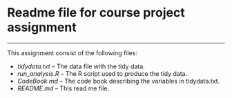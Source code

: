 Readme file for course project assignment
===
___
This assignment consist of the following files:

* *tidydata.txt* – The data file with the tidy data.
* *run_analysis.R* – The R script used to produce the tidy data.
* *CodeBook.md* – The code book describing the variables in tidydata.txt.
* *README.md* – This read me file.

